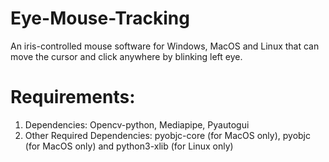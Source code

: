 # Eye-Mouse-Tracking
An iris-controlled mouse software for Windows, MacOS and Linux that can move the cursor and click anywhere by blinking left eye.

# Requirements:
  1. Dependencies: Opencv-python, Mediapipe, Pyautogui
  2. Other Required Dependencies: pyobjc-core (for MacOS only), pyobjc (for MacOS only) and python3-xlib (for Linux only)
